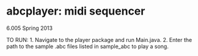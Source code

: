 abcplayer: midi sequencer
=========

6.005 Spring 2013

TO RUN: 1.  Navigate to the player package and run Main.java.  2.  Enter the path to the sample .abc files listed in sample_abc to play a song. 